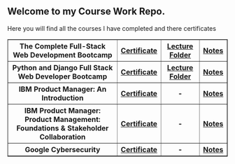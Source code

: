## Welcome to my Course Work Repo.
Here you will find all the courses I have completed and there certificates <br>

<table border="1">
    <tr>
    <th>The Complete Full-Stack Web Development Bootcamp</th>
    <th><a href="https://www.udemy.com/certificate/UC-8258fd88-a83f-4da8-9f54-d720489beb20/">Certificate</a></th>
    <th><a href="/the-complete-full-stack-web-development-bootcamp/">Lecture Folder</a></th>
    <th><a href="#">Notes</a></th>
    </tr>
    <tr>
    <th>Python and Django Full Stack Web Developer Bootcamp</th>
    <th><a href="https://www.udemy.com/certificate/UC-bd597a86-246f-43e5-83f7-360c4b9be60a/">Certificate</a></th>
    <th><a href="#">Lecture Folder</a></th>
    <th><a href="#">Notes</a></th>
    </tr>
    <tr>
    <th>IBM Product Manager: An Introduction</th>
    <th><a href="https://www.coursera.org/account/accomplishments/verify/XTL3BY6ME3DH">Certificate</a></th>
    <th>-</th>
    <th><a href="https://docs.google.com/document/d/1NEZQsBv-uqG4mMiK0v3Q1F8Hp-uvQoV-vidfp7l5Rd4/edit?usp=sharing">Notes</a></th>
    </tr>
     <tr>
    <th>IBM Product Manager: Product Management: Foundations & Stakeholder Collaboration</th>
    <th><a href="#">Certificate</a></th>
    <th>-</th>
    <th><a href="https://docs.google.com/document/d/1NEZQsBv-uqG4mMiK0v3Q1F8Hp-uvQoV-vidfp7l5Rd4/edit?usp=sharing">Notes</a></th>
    </tr>
    <tr>
    <th>Google Cybersecurity</th>
    <th><a href="#">Certificate</a></th>
    <th>-</th>
    <th><a href="#">Notes</a></th>
    </tr>

</table>